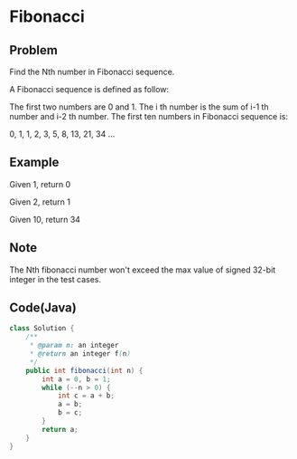 # Fibonacci

## Problem

Find the Nth number in Fibonacci sequence.

A Fibonacci sequence is defined as follow:

The first two numbers are 0 and 1.
The i th number is the sum of i-1 th number and i-2 th number.
The first ten numbers in Fibonacci sequence is:

0, 1, 1, 2, 3, 5, 8, 13, 21, 34 ...

## Example

Given 1, return 0

Given 2, return 1

Given 10, return 34

## Note

The Nth fibonacci number won't exceed the max value of signed 32-bit integer in the test cases.

## Code(Java)

```java
class Solution {
    /**
     * @param n: an integer
     * @return an integer f(n)
     */
    public int fibonacci(int n) {
        int a = 0, b = 1;
        while (--n > 0) {
            int c = a + b;
            a = b;
            b = c;
        }
        return a;
    }
}
```
